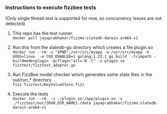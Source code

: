 
### Instructions to execute fizzbee tests
(Only single thread test is supported for now, so concurrency issues are not detected)

1. This repo has the test runner.  
   ```docker pull jayaprabhakar/fizzmo:slatedb-darwin-arm64-v1```

2. Run this from the slatedb-go directory which creates a file plugin.so  
   ```docker run --rm -v "$PWD":/usr/src/myapp -w /usr/src/myapp -e GOOS=linux  -e CGO_ENABLED=1 golang:1.23.1 go build  -trimpath -buildmode=plugin -gcflags="all=-N -l" -o plugin.so fizztest/fizztest_adapter.go```

3. Run FizzBee model checker which generates some state files in the out/run_* directory.  
   ```fizz fizztest/KeyValueStore.fizz```

4. Execute the tests  
   ```docker run --rm  -v ./plugin.so:/app/plugin.so -v ./fizztest/out/{RUN_DIR_NAME}:/data jayaprabhakar/fizzmo:slatedb-darwin-arm64-v1```  
